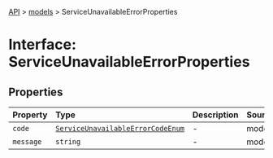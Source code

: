 [API](../../index.md) > [models](../index.md) > ServiceUnavailableErrorProperties

# Interface: ServiceUnavailableErrorProperties

## Properties

| Property | Type | Description | Source |
| :------ | :------ | :------ | :------ |
| `code` | [`ServiceUnavailableErrorCodeEnum`](../type-aliases/ServiceUnavailableErrorCodeEnum.md) | - | models/ServiceUnavailableError.ts:61 |
| `message` | `string` | - | models/ServiceUnavailableError.ts:62 |
